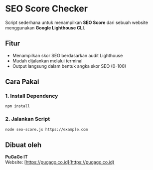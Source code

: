 # SEO Score Checker

Script sederhana untuk menampilkan **SEO Score** dari sebuah website menggunakan **Google Lighthouse CLI**.

## Fitur
- Menampilkan skor SEO berdasarkan audit Lighthouse
- Mudah dijalankan melalui terminal
- Output langsung dalam bentuk angka skor SEO (0-100)

## Cara Pakai

### 1. Install Dependency
```bash
npm install
```

### 2. Jalankan Script
```bash
node seo-score.js https://example.com
```

## Dibuat oleh
**PuGaGo IT**  
Website: [https://pugago.co.id](https://pugago.co.id)

